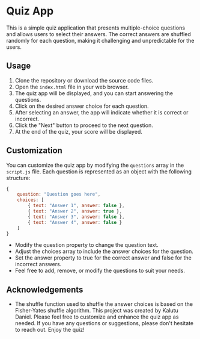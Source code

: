 # Quiz App
This is a simple quiz application that presents multiple-choice questions and allows users to select their answers. The correct answers are shuffled randomly for each question, making it challenging and unpredictable for the users.

## Usage
1. Clone the repository or download the source code files.
2. Open the `index.html` file in your web browser.
3. The quiz app will be displayed, and you can start answering the questions.
4. Click on the desired answer choice for each question.
5. After selecting an answer, the app will indicate whether it is correct or incorrect.
6. Click the "Next" button to proceed to the next question.
7. At the end of the quiz, your score will be displayed.

## Customization
You can customize the quiz app by modifying the `questions` array in the `script.js` file. Each question is represented as an object with the following structure:

```javascript
{
    question: "Question goes here",
    choices: [
        { text: "Answer 1", answer: false },
        { text: "Answer 2", answer: true },
        { text: "Answer 3", answer: false },
        { text: "Answer 4", answer: false }
    ]
}
```
- Modify the question property to change the question text.
- Adjust the choices array to include the answer choices for the question.
- Set the answer property to true for the correct answer and false for the incorrect answers.
- Feel free to add, remove, or modify the questions to suit your needs.

## Acknowledgements
- The shuffle function used to shuffle the answer choices is based on the Fisher-Yates shuffle algorithm.
This project was created by Kalutu Daniel.
Please feel free to customize and enhance the quiz app as needed. If you have any questions or suggestions, please don't hesitate to reach out. Enjoy the quiz!

